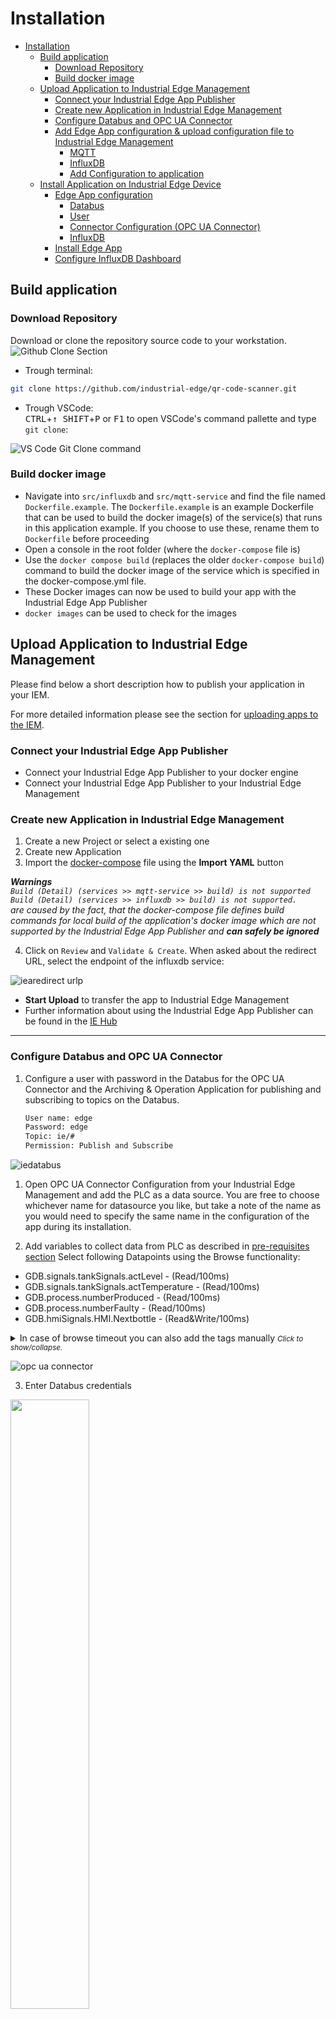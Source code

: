 # Installation

- [Installation](#installation)
  - [Build application](#build-application)
    - [Download Repository](#download-repository)
    - [Build docker image](#build-docker-image)
  - [Upload Application to Industrial Edge Management](#upload-application-to-industrial-edge-management)
    - [Connect your Industrial Edge App Publisher](#connect-your-industrial-edge-app-publisher)
    - [Create new Application in Industrial Edge Management](#create-new-application-in-industrial-edge-management)
    - [Configure Databus and OPC UA Connector](#configure-databus-and-opc-ua-connector)
    - [Add Edge App configuration \& upload configuration file to Industrial Edge Management](#add-edge-app-configuration--upload-configuration-file-to-industrial-edge-management)
      - [MQTT](#mqtt)
      - [InfluxDB](#influxdb)
      - [Add Configuration to application](#add-configuration-to-application)
  - [Install Application on Industrial Edge Device](#install-application-on-industrial-edge-device)
    - [Edge App configuration](#edge-app-configuration)
      - [Databus](#databus)
      - [User](#user)
      - [Connector Configuration (OPC UA Connector)](#connector-configuration-opc-ua-connector)
      - [InfluxDB](#influxdb-1)
    - [Install Edge App](#install-edge-app)
    - [Configure InfluxDB Dashboard](#configure-influxdb-dashboard)

## Build application

### Download Repository

Download or clone the repository source code to your workstation.  
![Github Clone Section](graphics/clonerepo.png)


* Trough terminal:
```bash
git clone https://github.com/industrial-edge/qr-code-scanner.git
```

* Trough VSCode:  
<kbd>CTRL</kbd>+<kbd>&uarr; SHIFT</kbd>+<kbd>P</kbd> or <kbd>F1</kbd> to open VSCode's command pallette and type `git clone`:

![VS Code Git Clone command](graphics/git.png)

### Build docker image

- Navigate into `src/influxdb` and `src/mqtt-service` and find the file named `Dockerfile.example`. The `Dockerfile.example` is an example Dockerfile that can be used to build the docker image(s) of the service(s) that runs in this application example. If you choose to use these, rename them to `Dockerfile` before proceeding
- Open a console in the root folder (where the `docker-compose` file is)
- Use the `docker compose build` (replaces the older `docker-compose build`) command to build the docker image of the service which is specified in the docker-compose.yml file.
- These Docker images can now be used to build your app with the Industrial Edge App Publisher
- `docker images` can be used to check for the images
 
## Upload Application to Industrial Edge Management

Please find below a short description how to publish your application in your IEM.

For more detailed information please see the section for [uploading apps to the IEM](https://github.com/industrial-edge/upload-app-to-industrial-edge-management).

### Connect your Industrial Edge App Publisher

- Connect your Industrial Edge App Publisher to your docker engine
- Connect your Industrial Edge App Publisher to your Industrial Edge Management

### Create new Application in Industrial Edge Management

1. Create a new Project or select a existing one
2. Create new Application
3. Import the [docker-compose](../docker-compose.yml) file using the **Import YAML** button   
  
***Warnings**   
`Build (Detail) (services >> mqtt-service >> build) is not supported`    
`Build (Detail) (services >> influxdb >> build) is not supported.`   
  are caused by the fact, that the docker-compose file defines build commands for local build of the application's docker image which are not supported by the Industrial Edge App Publisher and **can safely be ignored***

4. Click on `Review` and `Validate & Create`. When asked about the redirect URL, select the endpoint of the influxdb service:

![iearedirect urlp](graphics/redirect_url.png)

- **Start Upload** to transfer the app to Industrial Edge Management
- Further information about using the Industrial Edge App Publisher can be found in the [IE Hub](https://iehub.eu1.edge.siemens.cloud/documents/appPublisher/en/start.html)

---

### Configure Databus and OPC UA Connector  

1. Configure a user with password in the Databus for the OPC UA Connector and the Archiving & Operation Application for publishing and subscribing to topics on the Databus.
  
   ```txt
   User name: edge 
   Password: edge 
   Topic: ie/# 
   Permission: Publish and Subscribe
   ```

![iedatabus](graphics/iedatabus.png)

1. Open OPC UA Connector Configuration from your Industrial Edge Management and add the PLC as a data source. You are free to choose whichever name for datasource you like, but take a note of the name as you would need to specify the same name in the configuration of the app during its installation.

2. Add variables to collect data from PLC as described in [pre-requisites section](../README.md#prerequisite)
Select following Datapoints using the Browse functionality:

* GDB.signals.tankSignals.actLevel - (Read/100ms)
* GDB.signals.tankSignals.actTemperature - (Read/100ms)
* GDB.process.numberProduced - (Read/100ms)
* GDB.process.numberFaulty - (Read/100ms)
* GDB.hmiSignals.HMI.Nextbottle - (Read&Write/100ms)

<details>
  <summary>
    In case of browse timeout you can also add the tags manually
<small><i>Click to show/collapse.</i></small>
  </summary>

* `n=3;s="GDB"."signals"."tankSignals"."actLevel"`
* `n=3;s="GDB"."signals"."tankSignals"."actTemperature"`  
* `n=3;s="GDB"."process"."numberProduced"` 
* `n=3;s="GDB"."process"."numberFaulty"`
* `n=3;s="GDB"."hmiSignals"."HMI"."NextBottle"`

</details>   


![opc ua connector](graphics/opc_ua_connector.png)

3. Enter Databus credentials <br>

<a href="graphics/opc-ua-connector-bulk.png"><img src="graphics/opc-ua-connector-bulk.png" height="50%" width="50%" ></a>
<br>

### Add Edge App configuration & upload configuration file to Industrial Edge Management

The MQTT Service can be configured with a form. The form is based on JSONForms. If no configuration is provided during app installation, the application uses default values seen in the following json-file `config-default.json`:

```json
{
    "MQTT": {
        "HOST": "ie-databus",
        "PORT": "1883",
        "USERNAME": "edge",
        "PASSWORD": "edge",
        "TOPIC_NAME": "ie/d/j/simatic/v1/opcuac1/dp",
        "METADATA_TOPIC_NAME": "ie/m/j/simatic/v1/opcuac1/dp",
        "DATA_SOURCE_NAME": "Tank"
    },
    "INFLUXDB": {
        "HOST": "http://influxdb:8086",
        "PORT": "8086",
        "ORG": "edge",
        "BUCKET": "databus_values",
        "TOKEN": "industrialedge"
    }
}
```
#### MQTT

- HOST: This is the service name of the Databus
- PORT: This is the port of the Databus
- USER, PASSWORD: The user and password are configured in the Databus and used in the OPC UA Connector for accessing (publish, subscribe) to topics on the Databus
- TOPIC_NAME: This is the default topic root path for data of the OPC UA Connector
- METADATA_TOPIC_NAME: This is the default topic root path for metadata of the OPC UA Connector
- DATA_SOURCE_NAME The data source Name is configured in the OPC UA Connector Configurator. Insert here the data source Name for your PLC-Connection

#### InfluxDB

- HOST: Service name of InfluxDB which is specified in docker-compose. Do not change unless you are trying to connect to a different instance of influxdb. 
- PORT: Port on which the InfluxDB service is running. Do not change unless you are trying to connect to a different instance of influxdb. 
- ORG: Initial organization created in the Influxdb upon creation. This value needs to correspond to the value set in `docker-compose.yml` file.
- BUCKET: InfluxDB can have multiple database running in the same instance. Data which are collected from databus are written to that database. This value needs to correspond to the value set in `docker-compose.yml` file.
- TOKEN: Administrator token used for authorization of your app in order to bootstrap the app and read and write data to the database. This value needs to correspond to the value set in `docker-compose.yml` file.

#### Add Configuration to application
1. Go to IE Publisher and select the newly created application. Then click the "+ Configurations" button.

![Publisher configuration](/docs/graphics/addconfig.png)
![Publisher configuration - Create new configuration](/docs/graphics/addconfig_2.png)

2. Add new configuration and enter all required fields:

   ```txt
   Display Name: Configuration
   Description: JSONForms Configuration
   Host Path: ./cfg-data/
   Add Template 
   - Name: JSONForms
   - Description: JSONForms Configuration
   - JSON Schema: set checkbox
   ```

In the final step, add the file /cfg-data/config.json as a template file. This template was created with JSON Schema. To find out how to create your own template check out the [IEM Operations Documentation](https://support.industry.siemens.com/cs/ww/en/view/109814453).

![edge-app-configuration](graphics/addconfig_3.png)

## Install Application on Industrial Edge Device

### Edge App configuration

Fill out Input-Form and select checkbox (check box green)

![edge-app-configuration](graphics/configuration_3.png)

#### Databus

- MQTT Broker IP: optional
- PORT: optional

#### User

- Username: required
- Password: required

#### Connector Configuration (OPC UA Connector)

- Data Source Name: required
- Connector Metadata Topic: optional

#### InfluxDB

- InfluxDB IP: optional
- InfluxDB Port: optional
- Bucket Name: optional
- Organization: optional
- Token: optional


### Install Edge App

Install Edge Application to Industrial Edge Device and select app configuration
![Install Application](graphics/install.png)

---

### Configure InfluxDB Dashboard

1. Open Industrial Edge Device in Browser and open installed application
2. Login to InfluxDB UI using the credentials set in docker-compose.yml, by default:  
   Username: **root**  
   Password: **changeMe1!**  
3. InfluxDB Welcome Page: Open Dashboards from the left menu
4. Click "+ Create Dashboards" button
5. Select "Import Dashboard"
6. Select the file located in `/src/influxdb/Dashboards/bottle_line_visualization.json` and click on "Import JSON as Dashboard"
7. Open the newly imported Dashboard by clicking on "Bottle Line Visualization"

> **Note**  
> Upon creation the Dashboard will show no data. It may take a moment before enough data coming from the Databus will be stored in the influxDB database and subsequently before it can be plotted in the provided dashboard.

